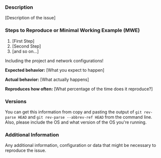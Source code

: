 ### Description

[Description of the issue]

### Steps to Reproduce or Minimal Working Example (MWE)

1. [First Step]
2. [Second Step]
3. [and so on...]

Including the project and network configurations!

**Expected behavior:** [What you expect to happen]

**Actual behavior:** [What actually happens]

**Reproduces how often:** [What percentage of the time does it reproduce?]

### Versions

You can get this information from copy and pasting the output of `git rev-parse HEAD` and `git rev-parse --abbrev-ref HEAD` from the command line. Also, please include the OS and what version of the OS you're running.

### Additional Information

Any additional information, configuration or data that might be necessary to reproduce the issue.
